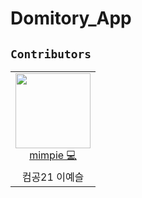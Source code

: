 # Domitory_App

## `Contributors`

<table>
  <td align="center">
      <a href="https://github.com/mimpie">
        <img src="https://avatars.githubusercontent.com/u/108365477?v=4" width="120px;"/>
        <br />
        <a href="https://github.com/pknu-wap/wap-ui/commits/main?author=mimpie" title="Code">mimpie 💻</a>
    </td>
  <tr>
    <td align="center">컴공21 이예슬</td>
  </tr>
</table>
